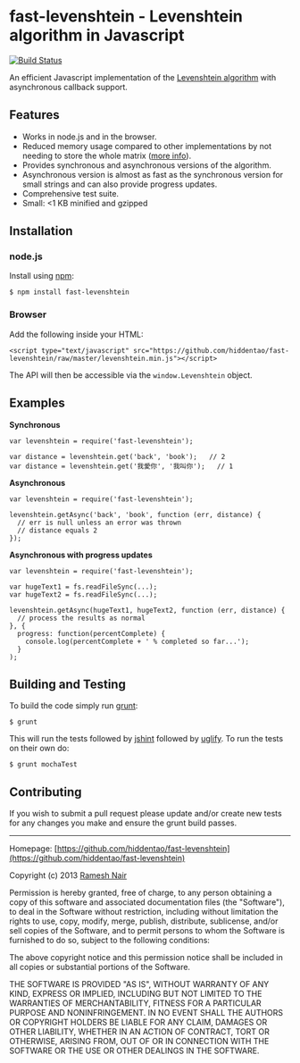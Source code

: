 # fast-levenshtein - Levenshtein algorithm in Javascript

[![Build Status](https://secure.travis-ci.org/hiddentao/fast-levenshtein.png)](http://travis-ci.org/hiddentao/fast-levenshtein)

An efficient Javascript implementation of the [Levenshtein algorithm](http://en.wikipedia.org/wiki/Levenshtein_distance) with asynchronous callback support.

## Features

* Works in node.js and in the browser.
* Reduced memory usage compared to other implementations by not needing to store the whole matrix ([more info](http://www.codeproject.com/Articles/13525/Fast-memory-efficient-Levenshtein-algorithm)).
* Provides synchronous and asynchronous versions of the algorithm.
* Asynchronous version is almost as fast as the synchronous version for small strings and can also provide progress updates.
* Comprehensive test suite.
* Small: <1 KB minified and gzipped

## Installation

### node.js

Install using [npm](http://npmjs.org/):

    $ npm install fast-levenshtein

### Browser

Add the following inside your HTML:

    <script type="text/javascript" src="https://github.com/hiddentao/fast-levenshtein/raw/master/levenshtein.min.js"></script>

The API will then be accessible via the `window.Levenshtein` object.

## Examples

**Synchronous**

    var levenshtein = require('fast-levenshtein');

    var distance = levenshtein.get('back', 'book');   // 2
    var distance = levenshtein.get('我愛你', '我叫你');   // 1


**Asynchronous**

    var levenshtein = require('fast-levenshtein');

    levenshtein.getAsync('back', 'book', function (err, distance) {
      // err is null unless an error was thrown
      // distance equals 2
    });

**Asynchronous with progress updates**

    var levenshtein = require('fast-levenshtein');

    var hugeText1 = fs.readFileSync(...);
    var hugeText2 = fs.readFileSync(...);

    levenshtein.getAsync(hugeText1, hugeText2, function (err, distance) {
      // process the results as normal
    }, {
      progress: function(percentComplete) {
        console.log(percentComplete + ' % completed so far...');
      }
    );

## Building and Testing

To build the code simply run [grunt](http://gruntjs.com/):

    $ grunt

This will run the tests followed by [jshint](http://jshint.com) followed by [uglify](https://github.com/mishoo/UglifyJS). To run the tests on their own do:

    $ grunt mochaTest


## Contributing

If you wish to submit a pull request please update and/or create new tests for any changes you make and ensure the grunt build passes.

---

Homepage: [https://github.com/hiddentao/fast-levenshtein](https://github.com/hiddentao/fast-levenshtein)


Copyright (c) 2013 [Ramesh Nair](http://www.hiddentao.com/)

Permission is hereby granted, free of charge, to any person
obtaining a copy of this software and associated documentation
files (the "Software"), to deal in the Software without
restriction, including without limitation the rights to use,
copy, modify, merge, publish, distribute, sublicense, and/or sell
copies of the Software, and to permit persons to whom the
Software is furnished to do so, subject to the following
conditions:

The above copyright notice and this permission notice shall be
included in all copies or substantial portions of the Software.

THE SOFTWARE IS PROVIDED "AS IS", WITHOUT WARRANTY OF ANY KIND,
EXPRESS OR IMPLIED, INCLUDING BUT NOT LIMITED TO THE WARRANTIES
OF MERCHANTABILITY, FITNESS FOR A PARTICULAR PURPOSE AND
NONINFRINGEMENT. IN NO EVENT SHALL THE AUTHORS OR COPYRIGHT
HOLDERS BE LIABLE FOR ANY CLAIM, DAMAGES OR OTHER LIABILITY,
WHETHER IN AN ACTION OF CONTRACT, TORT OR OTHERWISE, ARISING
FROM, OUT OF OR IN CONNECTION WITH THE SOFTWARE OR THE USE OR
OTHER DEALINGS IN THE SOFTWARE.




